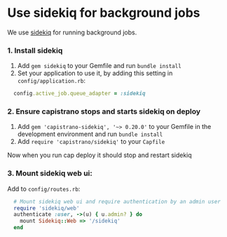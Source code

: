 # Use sidekiq for background jobs

We use [sidekiq](https://github.com/mperham/sidekiq) for running background jobs.

### 1. Install sidekiq
1. Add `gem sidekiq` to your Gemfile and run `bundle install`
2. Set your application to use it, by adding this setting in `config/application.rb`:
```ruby
  config.active_job.queue_adapter = :sidekiq
```

### 2. Ensure capistrano stops and starts sidekiq on deploy
1. Add `gem 'capistrano-sidekiq', '~> 0.20.0'` to your Gemfile in the development environment and run `bundle install`
2. Add `require 'capistrano/sidekiq'` to your `Capfile`

Now when you run cap deploy it should stop and restart sidekiq

### 3. Mount sidekiq web ui:
Add to `config/routes.rb`:
```ruby
  # Mount sidekiq web ui and require authentication by an admin user
  require 'sidekiq/web'
  authenticate :user, ->(u) { u.admin? } do
    mount Sidekiq::Web => '/sidekiq'
  end
```
